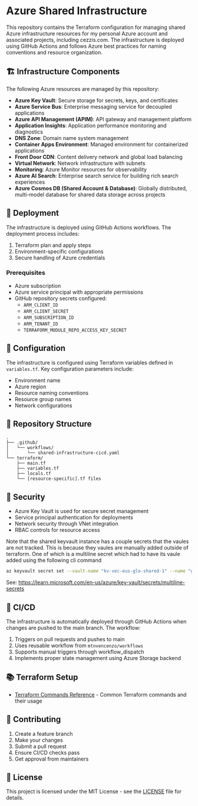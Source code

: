 # Azure Shared Infrastructure

This repository contains the Terraform configuration for managing shared Azure infrastructure resources for my personal Azure account and associated projects, including cezzis.com. The infrastructure is deployed using GitHub Actions and follows Azure best practices for naming conventions and resource organization.

## 🏗️ Infrastructure Components


The following Azure resources are managed by this repository:

- **Azure Key Vault**: Secure storage for secrets, keys, and certificates
- **Azure Service Bus**: Enterprise messaging service for decoupled applications
- **Azure API Management (APIM)**: API gateway and management platform
- **Application Insights**: Application performance monitoring and diagnostics
- **DNS Zone**: Domain name system management
- **Container Apps Environment**: Managed environment for containerized applications
- **Front Door CDN**: Content delivery network and global load balancing
- **Virtual Network**: Network infrastructure with subnets
- **Monitoring**: Azure Monitor resources for observability
- **Azure AI Search**: Enterprise search service for building rich search experiences
- **Azure Cosmos DB (Shared Account & Database)**: Globally distributed, multi-model database for shared data storage across projects

## 🚀 Deployment

The infrastructure is deployed using GitHub Actions workflows. The deployment process includes:

1. Terraform plan and apply steps
2. Environment-specific configurations
3. Secure handling of Azure credentials

### Prerequisites

- Azure subscription
- Azure service principal with appropriate permissions
- GitHub repository secrets configured:
  - `ARM_CLIENT_ID`
  - `ARM_CLIENT_SECRET`
  - `ARM_SUBSCRIPTION_ID`
  - `ARM_TENANT_ID`
  - `TERRAFORM_MODULE_REPO_ACCESS_KEY_SECRET`

## 🔧 Configuration

The infrastructure is configured using Terraform variables defined in `variables.tf`. Key configuration parameters include:

- Environment name
- Azure region
- Resource naming conventions
- Resource group names
- Network configurations

## 📁 Repository Structure

```
.
├── .github/
│   └── workflows/
│       └── shared-infrastructure-cicd.yaml
└── terraform/
    ├── main.tf
    ├── variables.tf
    ├── locals.tf
    └── [resource-specific].tf files
```

## 🔐 Security

- Azure Key Vault is used for secure secret management
- Service principal authentication for deployments
- Network security through VNet integration
- RBAC controls for resource access

Note that the shared keyvault instance has a couple secrets that the vaules are not tracked.  This is because they vaules are manually added outside of terraform.  One of which is a multiline secret which had to have its vaule added using the following cli command

``` bash
az keyvault secret set --vault-name "kv-vec-eus-glo-shared-1" --name "github-terraform-module-repo-private-key" --file "github-ssh"
```

See: https://learn.microsoft.com/en-us/azure/key-vault/secrets/multiline-secrets

## 🔄 CI/CD

The infrastructure is automatically deployed through GitHub Actions when changes are pushed to the main branch. The workflow:

1. Triggers on pull requests and pushes to main
2. Uses reusable workflow from `mtnvencenzo/workflows`
3. Supports manual triggers through workflow_dispatch
4. Implements proper state management using Azure Storage backend

## 📚 Terraform Setup

- [Terraform Commands Reference](.readme/terraform-commands.md) - Common Terraform commands and their usage


## 📝 Contributing

1. Create a feature branch
2. Make your changes
3. Submit a pull request
4. Ensure CI/CD checks pass
5. Get approval from maintainers

## 📄 License

This project is licensed under the MIT License - see the [LICENSE](LICENSE) file for details.

